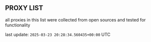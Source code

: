 ## PROXY LIST

all proxies in this list were collected from open sources and tested for functionality

last update: `2025-03-23 20:28:34.560435+00:00` UTC